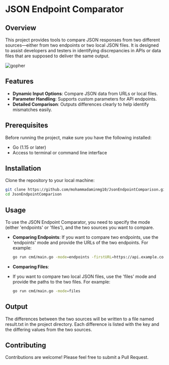 # JSON Endpoint Comparator

## Overview

This project provides tools to compare JSON responses from two different sources—either from two endpoints or two local JSON files. It is designed to assist developers and testers in identifying discrepancies in APIs or data files that are supposed to deliver the same output.

![gopher](https://github.com/mohammadaminmg10/JsonComparison/blob/main/gopher.png)

## Features

- **Dynamic Input Options**: Compare JSON data from URLs or local files.
- **Parameter Handling**: Supports custom parameters for API endpoints.
- **Detailed Comparison**: Outputs differences clearly to help identify mismatches easily.

## Prerequisites

Before running the project, make sure you have the following installed:
- Go (1.15 or later)
- Access to terminal or command line interface

## Installation


Clone the repository to your local machine:

```bash
git clone https://github.com/mohammadaminmg10/JsonEndpointComparison.git
cd JsonEndpointComparison
```

## Usage

To use the JSON Endpoint Comparator, you need to specify the mode (either 'endpoints' or 'files'), and the two sources you want to compare.
- **Comparing Endpoints**:
  If you want to compare two endpoints, use the 'endpoints' mode and provide the URLs of the two endpoints. For example:
  ```bash
  go run cmd/main.go -mode=endpoints -firstURL=https://api.example.com/endpoint1 -secondURL=https://api.example.com/endpoint2
  ```

- **Comparing Files**:
- If you want to compare two local JSON files, use the 'files' mode and provide the paths to the two files. For example:
  ```bash
  go run cmd/main.go -mode=files
  ```
  
## Output
The differences between the two sources will be written to a file named result.txt in the project directory. Each difference is listed with the key and the differing values from the two sources.

## Contributing
Contributions are welcome! Please feel free to submit a Pull Request.